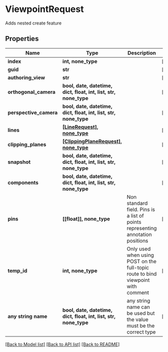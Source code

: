 # ViewpointRequest

Adds nested create feature

## Properties
Name | Type | Description | Notes
------------ | ------------- | ------------- | -------------
**index** | **int, none_type** |  | [optional] 
**guid** | **str** |  | [optional] 
**authoring_view** | **str** |  | [optional] 
**orthogonal_camera** | **bool, date, datetime, dict, float, int, list, str, none_type** |  | [optional] 
**perspective_camera** | **bool, date, datetime, dict, float, int, list, str, none_type** |  | [optional] 
**lines** | [**[LineRequest], none_type**](LineRequest.md) |  | [optional] 
**clipping_planes** | [**[ClippingPlaneRequest], none_type**](ClippingPlaneRequest.md) |  | [optional] 
**snapshot** | **bool, date, datetime, dict, float, int, list, str, none_type** |  | [optional] 
**components** | **bool, date, datetime, dict, float, int, list, str, none_type** |  | [optional] 
**pins** | **[[float]], none_type** | Non standard field. Pins is a list of points representing annotation positions | [optional] 
**temp_id** | **int, none_type** | Only used when using POST on the full-topic route to bind viewpoint with comment | [optional] 
**any string name** | **bool, date, datetime, dict, float, int, list, str, none_type** | any string name can be used but the value must be the correct type | [optional]

[[Back to Model list]](../README.md#documentation-for-models) [[Back to API list]](../README.md#documentation-for-api-endpoints) [[Back to README]](../README.md)


